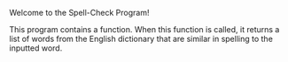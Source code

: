 Welcome to the Spell-Check Program!

This program contains a function. When this function is called, it returns a list of words from the English dictionary that are similar in spelling to the inputted word.